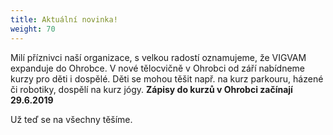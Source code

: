 ```yaml
---
title: Aktuální novinka!
weight: 70
---
```

Milí příznivci naší organizace, s velkou radostí oznamujeme, že VIGVAM expanduje do Ohrobce. V nové tělocvičně v Ohrobci od září nabídneme kurzy pro děti i dospělé. Děti se mohou těšit např. na kurz parkouru, házené či robotiky, dospělí na kurz jógy. **Zápisy do kurzů v Ohrobci začínají 29.6.2019**

Už teď se na všechny těšíme.
